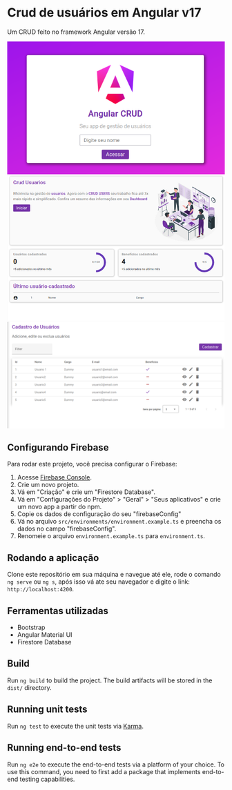 # Crud de usuários em Angular v17

Um CRUD feito no framework Angular versão 17.

![tela de login do app](project-imgs/login.png)
![tela home do app](project-imgs/home.png)
![tela de cadastro de usuarios](project-imgs/crud.png)

## Configurando Firebase

Para rodar este projeto, você precisa configurar o Firebase:

1. Acesse [Firebase Console](https://console.firebase.google.com/).
2. Crie um novo projeto.
3. Vá em "Criação" e crie um "Firestore Database".
4. Vá em "Configurações do Projeto" > "Geral" > "Seus aplicativos" e crie um novo app a partir do npm.
5. Copie os dados de configuração do seu "firebaseConfig"
6. Vá no arquivo `src/environments/environment.example.ts` e preencha os dados no campo "firebaseConfig".
7. Renomeie o arquivo `environment.example.ts` para `environment.ts`.

## Rodando a aplicação

Clone este repositório em sua máquina e navegue até ele, rode o comando `ng serve` ou `ng s`, após isso vá ate seu navegador e digite o link: `http://localhost:4200`.

## Ferramentas utilizadas

- Bootstrap
- Angular Material UI
- Firestore Database


## Build

Run `ng build` to build the project. The build artifacts will be stored in the `dist/` directory.

## Running unit tests

Run `ng test` to execute the unit tests via [Karma](https://karma-runner.github.io).

## Running end-to-end tests

Run `ng e2e` to execute the end-to-end tests via a platform of your choice. To use this command, you need to first add a package that implements end-to-end testing capabilities.

